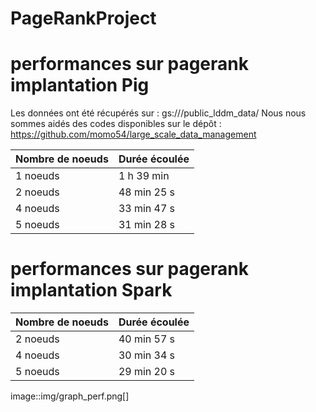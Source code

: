# PageRankProject


# performances sur pagerank implantation Pig 

Les données ont été récupérés sur : gs:///public_lddm_data/
Nous nous sommes aidés des codes disponibles sur le dépôt : https://github.com/momo54/large_scale_data_management


| Nombre de noeuds  | Durée écoulée           | 
|-------------------|-------------------------|
| 1 noeuds          | 1 h 39 min              |
| 2 noeuds          | 48 min 25 s             |
| 4 noeuds          | 33 min 47 s             |
| 5 noeuds          | 31 min 28 s             |


# performances sur pagerank implantation Spark

| Nombre de noeuds  | Durée écoulée           | 
|-------------------|-------------------------|
| 2 noeuds          | 40 min 57 s             |
| 4 noeuds          | 30 min 34 s             |
| 5 noeuds          | 29 min 20 s             |



image::img/graph_perf.png[]
